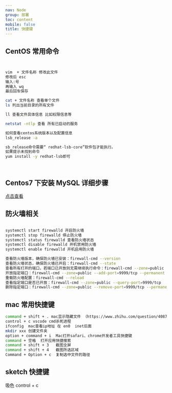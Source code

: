 ```yaml
---
nav: Node
group: 部署
toc: content
mobile: false
title: 快捷键
---
```


## CentOS 常用命令

```bash


vim  + 文件名称 修改此文件
修改后 esc
输入:号
再输入 wq
最后回车保存

cat + 文件名称 查看单个文件
ls 列出当前目录的所有文件

ll 查看文件具体信息 比如权限信息等

netstat -ntlp 查看 所有已启动的服务

如何查看centos系统版本以及配置信息
lsb_release -a

sb_release命令需要“ redhat-lsb-core”软件包才能执行。
如果提示未找到命令
yum install -y redhat-lsb即可




```

## Centos7 下安装 MySQL 详细步骤

<a href="https://blog.csdn.net/lyouhuan/article/details/124868523" target="_blank">点击查看</a>

## 防火墙相关

```bash

systemctl start firewalld 开启防火墙
systemctl stop firewalld 停止防火墙
systemctl status firewalld 查看防火墙状态
systemctl disable firewalld 开机禁用防火墙
systemctl enable firewalld 开机启用防火墙

查看防火墙版本，确保防火墙已安装：firewall-cmd --version
查看防火墙状态，确保防火墙已开启：firewall-cmd --state
查看所有打开的端口，若端口已开放则无需继续执行命令：firewall-cmd --zone=public --list-ports
开放指定端口：firewall-cmd --zone=public --add-port=9999/tcp --permanent
重载防火墙配置：firewall-cmd --reload
查看指定端口是否已开放：firewall-cmd --zone=public --query-port=9999/tcp
删除指定端口：firewall-cmd --zone=public --remove-port=9999/tcp --permanent
```

## mac 常用快捷键

```bash
command + shift + . mac显示隐藏文件 （https://www.zhihu.com/question/40870712）
control + c vscode cmd杀死进程
ifconfig  mac查看ip地址 在 en0  inet后面
mkdir xxx 创建文件夹
option + command + i  Mac打开safari、chrome开发者工具快捷键
command + 空格  打开应用快捷搜索
command + shift + 3   截图全屏
command + shift + 4   截图所选区域
Command + Option + c  复制选中文件的路径

```

## sketch 快捷键

吸色
control + c
